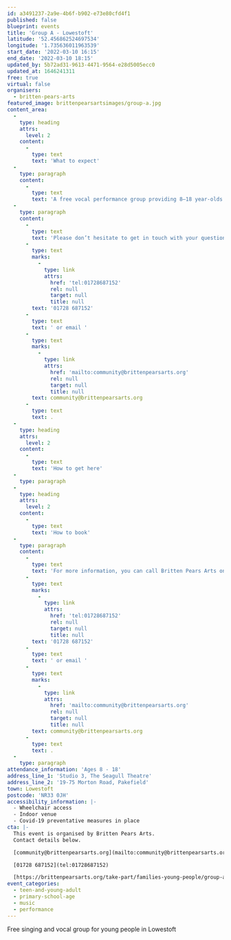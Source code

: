 ```yaml
---
id: a3491237-2a9e-4b6f-b902-e73e80cfd4f1
published: false
blueprint: events
title: 'Group A - Lowestoft'
latitude: '52.456862524697534'
longitude: '1.735636011963539'
start_date: '2022-03-10 16:15'
end_date: '2022-03-10 18:15'
updated_by: 5b72ad31-9613-4471-9564-e28d5005ecc0
updated_at: 1646241311
free: true
virtual: false
organisers:
  - britten-pears-arts
featured_image: brittenpearsartsimages/group-a.jpg
content_area:
  -
    type: heading
    attrs:
      level: 2
    content:
      -
        type: text
        text: 'What to expect'
  -
    type: paragraph
    content:
      -
        type: text
        text: 'A free vocal performance group providing 8—18 year-olds opportunities to work with a wide variety of professional musicians and explore a breadth of musical genres. The group meets every other Thursday in Lowestoft.'
  -
    type: paragraph
    content:
      -
        type: text
        text: 'Please don’t hesitate to get in touch with your questions or concerns. You can call Britten Pears Arts on '
      -
        type: text
        marks:
          -
            type: link
            attrs:
              href: 'tel:01728687152'
              rel: null
              target: null
              title: null
        text: '01728 687152'
      -
        type: text
        text: ' or email '
      -
        type: text
        marks:
          -
            type: link
            attrs:
              href: 'mailto:community@brittenpearsarts.org'
              rel: null
              target: null
              title: null
        text: community@brittenpearsarts.org
      -
        type: text
        text: .
  -
    type: heading
    attrs:
      level: 2
    content:
      -
        type: text
        text: 'How to get here'
  -
    type: paragraph
  -
    type: heading
    attrs:
      level: 2
    content:
      -
        type: text
        text: 'How to book'
  -
    type: paragraph
    content:
      -
        type: text
        text: 'For more information, you can call Britten Pears Arts on '
      -
        type: text
        marks:
          -
            type: link
            attrs:
              href: 'tel:01728687152'
              rel: null
              target: null
              title: null
        text: '01728 687152'
      -
        type: text
        text: ' or email '
      -
        type: text
        marks:
          -
            type: link
            attrs:
              href: 'mailto:community@brittenpearsarts.org'
              rel: null
              target: null
              title: null
        text: community@brittenpearsarts.org
      -
        type: text
        text: .
  -
    type: paragraph
attendance_information: 'Ages 8 - 18'
address_line_1: 'Studio 3, The Seagull Theatre'
address_line_2: '19-75 Morton Road, Pakefield'
town: Lowestoft
postcode: 'NR33 0JH'
accessibility_information: |-
  - Wheelchair access
  - Indoor venue
  - Covid-19 preventative measures in place
cta: |-
  This event is organised by Britten Pears Arts.
  Contact details below.

  [community@brittenpearsarts.org](mailto:community@brittenpearsarts.org)

  [01728 687152](tel:01728687152)

  [https://brittenpearsarts.org/take-part/families-young-people/group-a ](https://brittenpearsarts.org/take-part/families-young-people/group-a )
event_categories:
  - teen-and-young-adult
  - primary-school-age
  - music
  - performance
---
```

Free singing and vocal group for young people in Lowestoft